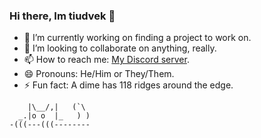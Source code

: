 ### Hi there, Im tiudvek 👋

- 🔭 I’m currently working on finding a project to work on.
- 👯 I’m looking to collaborate on anything, really.
- 📫 How to reach me: [My Discord server](https://discord.gg/rCy9CSNE6Q).
- 😄 Pronouns: He/Him or They/Them.
- ⚡ Fun fact: A dime has 118 ridges around the edge.

```
    |\__/,|   (`\
  _.|o o  |_   ) )
-(((---(((--------
```
